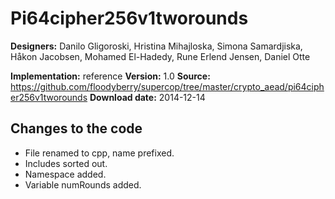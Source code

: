 # Pi64cipher256v1tworounds

**Designers:** Danilo Gligoroski, Hristina Mihajloska, Simona Samardjiska, Håkon Jacobsen, Mohamed El-Hadedy, Rune Erlend Jensen, Daniel Otte

**Implementation:** reference
**Version:** 1.0
**Source:** https://github.com/floodyberry/supercop/tree/master/crypto_aead/pi64cipher256v1tworounds
**Download date:** 2014-12-14

## Changes to the code

* File renamed to cpp, name prefixed.
* Includes sorted out.
* Namespace added.
* Variable numRounds added.
